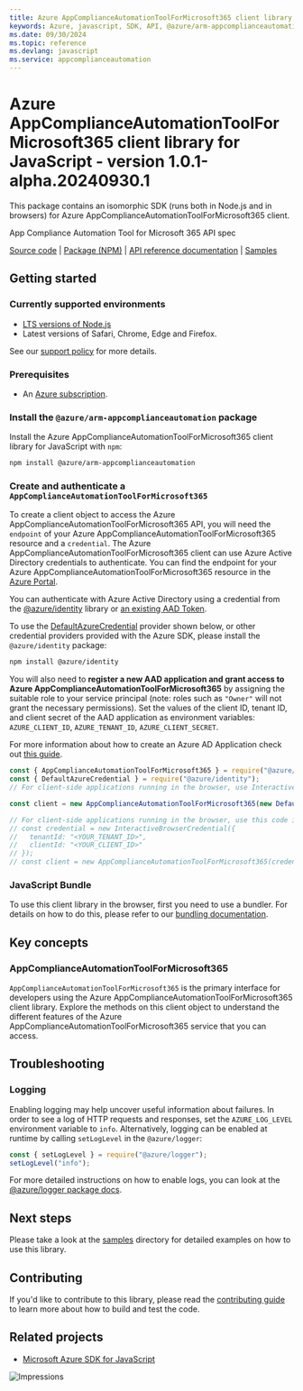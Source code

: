 ```yaml
---
title: Azure AppComplianceAutomationToolForMicrosoft365 client library for JavaScript
keywords: Azure, javascript, SDK, API, @azure/arm-appcomplianceautomation, appcomplianceautomation
ms.date: 09/30/2024
ms.topic: reference
ms.devlang: javascript
ms.service: appcomplianceautomation
---
```

# Azure AppComplianceAutomationToolForMicrosoft365 client library for JavaScript - version 1.0.1-alpha.20240930.1 


This package contains an isomorphic SDK (runs both in Node.js and in browsers) for Azure AppComplianceAutomationToolForMicrosoft365 client.

App Compliance Automation Tool for Microsoft 365 API spec

[Source code](https://github.com/Azure/azure-sdk-for-js/tree/main/sdk/appcomplianceautomation/arm-appcomplianceautomation) |
[Package (NPM)](https://www.npmjs.com/package/@azure/arm-appcomplianceautomation) |
[API reference documentation](/javascript/api/@azure/arm-appcomplianceautomation) |
[Samples](https://github.com/Azure-Samples/azure-samples-js-management)

## Getting started

### Currently supported environments

- [LTS versions of Node.js](https://github.com/nodejs/release#release-schedule)
- Latest versions of Safari, Chrome, Edge and Firefox.

See our [support policy](https://github.com/Azure/azure-sdk-for-js/blob/main/SUPPORT.md) for more details.

### Prerequisites

- An [Azure subscription][azure_sub].

### Install the `@azure/arm-appcomplianceautomation` package

Install the Azure AppComplianceAutomationToolForMicrosoft365 client library for JavaScript with `npm`:

```bash
npm install @azure/arm-appcomplianceautomation
```

### Create and authenticate a `AppComplianceAutomationToolForMicrosoft365`

To create a client object to access the Azure AppComplianceAutomationToolForMicrosoft365 API, you will need the `endpoint` of your Azure AppComplianceAutomationToolForMicrosoft365 resource and a `credential`. The Azure AppComplianceAutomationToolForMicrosoft365 client can use Azure Active Directory credentials to authenticate.
You can find the endpoint for your Azure AppComplianceAutomationToolForMicrosoft365 resource in the [Azure Portal][azure_portal].

You can authenticate with Azure Active Directory using a credential from the [@azure/identity][azure_identity] library or [an existing AAD Token](https://github.com/Azure/azure-sdk-for-js/blob/master/sdk/identity/identity/samples/AzureIdentityExamples.md#authenticating-with-a-pre-fetched-access-token).

To use the [DefaultAzureCredential][defaultazurecredential] provider shown below, or other credential providers provided with the Azure SDK, please install the `@azure/identity` package:

```bash
npm install @azure/identity
```

You will also need to **register a new AAD application and grant access to Azure AppComplianceAutomationToolForMicrosoft365** by assigning the suitable role to your service principal (note: roles such as `"Owner"` will not grant the necessary permissions).
Set the values of the client ID, tenant ID, and client secret of the AAD application as environment variables: `AZURE_CLIENT_ID`, `AZURE_TENANT_ID`, `AZURE_CLIENT_SECRET`.

For more information about how to create an Azure AD Application check out [this guide](/azure/active-directory/develop/howto-create-service-principal-portal).

```javascript
const { AppComplianceAutomationToolForMicrosoft365 } = require("@azure/arm-appcomplianceautomation");
const { DefaultAzureCredential } = require("@azure/identity");
// For client-side applications running in the browser, use InteractiveBrowserCredential instead of DefaultAzureCredential. See https://aka.ms/azsdk/js/identity/examples for more details.

const client = new AppComplianceAutomationToolForMicrosoft365(new DefaultAzureCredential());

// For client-side applications running in the browser, use this code instead:
// const credential = new InteractiveBrowserCredential({
//   tenantId: "<YOUR_TENANT_ID>",
//   clientId: "<YOUR_CLIENT_ID>"
// });
// const client = new AppComplianceAutomationToolForMicrosoft365(credential);
```


### JavaScript Bundle
To use this client library in the browser, first you need to use a bundler. For details on how to do this, please refer to our [bundling documentation](https://aka.ms/AzureSDKBundling).

## Key concepts

### AppComplianceAutomationToolForMicrosoft365

`AppComplianceAutomationToolForMicrosoft365` is the primary interface for developers using the Azure AppComplianceAutomationToolForMicrosoft365 client library. Explore the methods on this client object to understand the different features of the Azure AppComplianceAutomationToolForMicrosoft365 service that you can access.

## Troubleshooting

### Logging

Enabling logging may help uncover useful information about failures. In order to see a log of HTTP requests and responses, set the `AZURE_LOG_LEVEL` environment variable to `info`. Alternatively, logging can be enabled at runtime by calling `setLogLevel` in the `@azure/logger`:

```javascript
const { setLogLevel } = require("@azure/logger");
setLogLevel("info");
```

For more detailed instructions on how to enable logs, you can look at the [@azure/logger package docs](https://github.com/Azure/azure-sdk-for-js/tree/main/sdk/core/logger).

## Next steps

Please take a look at the [samples](https://github.com/Azure-Samples/azure-samples-js-management) directory for detailed examples on how to use this library.

## Contributing

If you'd like to contribute to this library, please read the [contributing guide](https://github.com/Azure/azure-sdk-for-js/blob/main/CONTRIBUTING.md) to learn more about how to build and test the code.

## Related projects

- [Microsoft Azure SDK for JavaScript](https://github.com/Azure/azure-sdk-for-js)

![Impressions](https://azure-sdk-impressions.azurewebsites.net/api/impressions/azure-sdk-for-js%2Fsdk%2Fappcomplianceautomation%2Farm-appcomplianceautomation%2FREADME.png)

[azure_cli]: /cli/azure
[azure_sub]: https://azure.microsoft.com/free/
[azure_sub]: https://azure.microsoft.com/free/
[azure_portal]: https://portal.azure.com
[azure_identity]: https://github.com/Azure/azure-sdk-for-js/tree/main/sdk/identity/identity
[defaultazurecredential]: https://github.com/Azure/azure-sdk-for-js/tree/main/sdk/identity/identity#defaultazurecredential

